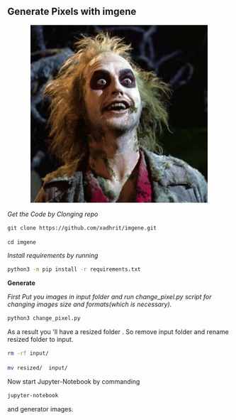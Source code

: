 ## Generate Pixels with imgene
<p align="center">
<img width="400px" height="400px" src="input/ss.jpg"  />
</p>

*Get the Code by Clonging repo*
```
git clone https://github.com/xadhrit/imgene.git

cd imgene
```

*Install requirements by running*

```bash
python3 -m pip install -r requirements.txt

```
**Generate**

*First Put you images in input folder and run change_pixel.py script for changing images size and formats(which is necessary).*


``` bash 
python3 change_pixel.py
```
As a result you 'll have a resized folder . So  remove input folder and rename resized folder to input.


``` bash
rm -rf input/

mv resized/  input/
```
Now start Jupyter-Notebook by commanding

``` bash
jupyter-notebook
```
and generator images.
